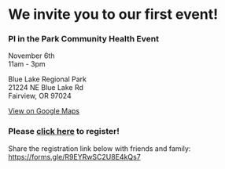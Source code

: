 # We invite you to our first event!

### PI in the Park Community Health Event

November 6th  
11am - 3pm

Blue Lake Regional Park  
21224 NE Blue Lake Rd  
Fairview, OR 97024

[View on Google Maps](https://g.page/blue-lake-regional-park)

### Please [click here](https://forms.gle/R9EYRwSC2U8E4kQs7) to register!

Share the registration link below with friends and family:  
https://forms.gle/R9EYRwSC2U8E4kQs7
